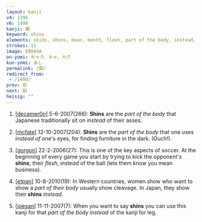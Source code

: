 ```yaml
---
layout: kanji
v4: 1396
v6: 1498
kanji: 脚
keyword: shins
elements: skids, shins, moon, month, flesh, part of the body, instead, gone, soil, dirt, ground, elbow, stamp
strokes: 11
image: E8849A
on-yomi: キャク、キャ、カク
kun-yomi: あし
permalink: /脚/
redirect_from:
 - /1498/
prev: 却
next: 卸
heisig: ""
---
```


1) [<a href="http://kanji.koohii.com/profile/decamer0n">decamer0n</a>] 5-6-2007(266): <strong>Shins</strong> are the <em>part of the body</em> that Japanese traditionally sit on <em>instead</em> of their asses.

2) [<a href="http://kanji.koohii.com/profile/mcfate">mcfate</a>] 12-10-2007(204): <strong>Shins</strong> are the <em>part of the body</em> that one uses <em>instead of</em> one&#039;s eyes, for finding furniture in the dark. (Ouch!).

3) [<a href="http://kanji.koohii.com/profile/gorgon">gorgon</a>] 22-2-2006(27): This is one of the key aspects of soccer. At the beginning of every game you start by trying to kick the opponent&#039;s<strong> shins</strong>; their <em>flesh, instead</em> of the ball (lets them know you mean business).

4) [<a href="http://kanji.koohii.com/profile/etpan">etpan</a>] 10-8-2010(19): In Western countries, women show who want to show a <em>part of their body</em> usually show cleavage. In Japan, they show their<strong> shins</strong> <em>instead</em>.

5) [<a href="http://kanji.koohii.com/profile/joesan">joesan</a>] 11-11-2007(7): When you want to say<strong> shins</strong> you can use this kanji for that <em>part of the body</em> <em>instead</em> of the kanji for leg.

